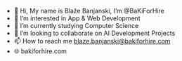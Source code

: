 - 👋 Hi, My name is Blaže Banjanski, I’m @BaKiForHire
- 👀 I’m interested in App & Web Development
- 🌱 I’m currently studying Computer Science
- 💞️ I’m looking to collaborate on AI Development Projects
- 📫 How to reach me blaze.banjanski@bakiforhire.com
- 🌐 bakiforhire.com
